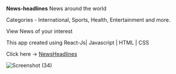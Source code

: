 **News-headlines** News around the world

Categories - International, Sports, Health, Entertainment and more.

View News of your interest

This app created using React-Js| Javascript | HTML | CSS

Click here -> [NewsHeadlines](https://shauryatripaathi.github.io/news-headlines/)

![Screenshot (34)](https://user-images.githubusercontent.com/88775162/167835731-30696fc3-6d91-4d82-9877-594edc258131.png)
